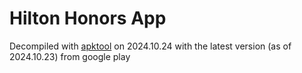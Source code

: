 # Hilton Honors App

Decompiled with [apktool](https://github.com/iBotPeaches/Apktool) on 2024.10.24 with the latest version (as of 2024.10.23) from google play